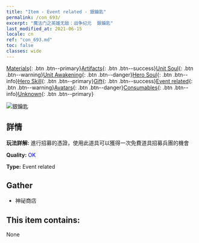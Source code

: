 ```yaml
---
title: "Item - Event related - 銀鑰匙"
permalink: /con_693/
excerpt: "魔法门之英雄无敌：战争纪元  銀鑰匙"
last_modified_at: 2021-06-15
locale: cn
ref: "con_693.md"
toc: false
classes: wide
---
```

 [Materials](/ItemsCN/){: .btn .btn--primary}[Artifacts](/ItemsCN/Artifacts/){: .btn .btn--success}[Unit Soul](/ItemsCN/UnitSoul/){: .btn .btn--warning}[Unit Awakening](/ItemsCN/UnitAwakening/){: .btn .btn--danger}[Hero Soul](/ItemsCN/HeroSoul/){: .btn .btn--info}[Hero Skill](/ItemsCN/HeroSkill/){: .btn .btn--primary}[Gift](/ItemsCN/Gift/){: .btn .btn--success}[Event related](/ItemsCN/Events/){: .btn .btn--warning}[Avatars](/ItemsCN/Avatars/){: .btn .btn--danger}[Consumables](/ItemsCN/Consumables/){: .btn .btn--info}[Unknown](/ItemsCN/Unknown/){: .btn .btn--primary}

 ![銀鑰匙](/images/t/i_tool_3001.png)

## 詳情
 **玩法詳解:** 進行招募的憑證，使用此道具可以獲得一次免費道具招募兵團的機會

 **Quality:** <span style="color: #0000CD">OK</span>

 **Type:** Event related

## Gather

*    神祕商店 

## This item contains:

  None


